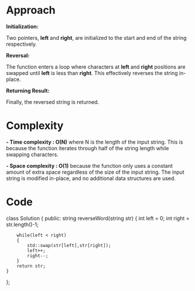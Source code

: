 # Approach

**Initialization:**

Two pointers, **left** and **right**, are initialized to the start and end of the string respectively.

**Reversal:**

The function enters a loop where characters at **left** and **right** positions are swapped until **left** is less than **right**. This effectively reverses the string in-place.

**Returning Result:** 

Finally, the reversed string is returned.

# Complexity
**- Time complexity : O(N)**
where N is the length of the input string. This is because the function iterates through half of the string length while swapping characters.

**- Space complexity : O(1)**
because the function only uses a constant amount of extra space regardless of the size of the input string. The input string is modified in-place, and no additional data structures are used.

# Code
class Solution
{
    public:
	string reverseWord(string str)
    {
        int left = 0;
        int right = str.length()-1;
        
        while(left < right)
        {
            std::swap(str[left],str[right]);
            left++;
            right--;
        }
        return str;
    }
    
};
```
